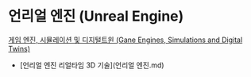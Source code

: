 # 언리얼 엔진 (Unreal Engine)
[게임 엔진, 시뮬레이션 및 디지털트윈 (Gane Engines, Simulations and Digital Twins)](../index.md)

- [언리얼 엔진 리얼타임 3D 기술](언리얼 엔진.md)


